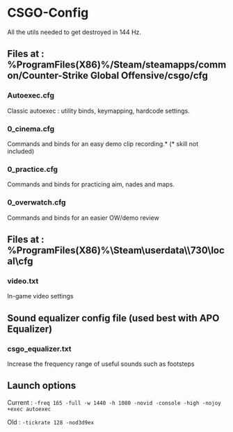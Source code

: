 # CSGO-Config

All the utils needed to get destroyed in 144 Hz.

## Files at :  %ProgramFiles(X86)%/Steam/steamapps/common/Counter-Strike Global Offensive/csgo/cfg

### Autoexec.cfg
Classic autoexec : utility binds, keymapping, hardcode settings.

### 0_cinema.cfg
Commands and binds for an easy demo clip recording.*
(* skill not included)

### 0_practice.cfg
Commands and binds for practicing aim, nades and maps.

### 0_overwatch.cfg
Commands and binds for an easier OW/demo review

## Files at :  %ProgramFiles(X86)%\Steam\userdata\\<STEAMID>\730\local\cfg

### video.txt
In-game video settings

## Sound equalizer config file (used best with APO Equalizer)

### csgo_equalizer.txt
Increase the frequency range of useful sounds such as footsteps

## Launch options
Current :
`-freq 165 -full -w 1440 -h 1080 -novid -console -high -nojoy +exec autoexec`

Old :
`-tickrate 128 -nod3d9ex`
